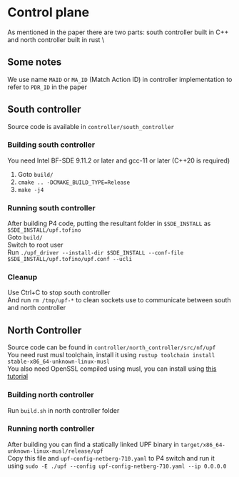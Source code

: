# Control plane
As mentioned in the paper there are two parts: south controller built in C++ and north controller built in rust \
## Some notes
We use name `MAID` or `MA_ID` (Match Action ID) in controller implementation to refer to `PDR_ID` in the paper
## South controller
Source code is available in `controller/south_controller` 
### Building south controller
You need Intel BF-SDE 9.11.2 or later and gcc-11 or later (C++20 is required) 
1. Goto `build/`
2. `cmake .. -DCMAKE_BUILD_TYPE=Release`
3. `make -j4`
### Running south controller
After building P4 code, putting the resultant folder in `$SDE_INSTALL` as `$SDE_INSTALL/upf.tofino` \
Goto `build/` \
Switch to root user \
Run `./upf_driver --install-dir $SDE_INSTALL --conf-file $SDE_INSTALL/upf.tofino/upf.conf --ucli` 
### Cleanup
Use Ctrl+C to stop south controller \
And run `rm /tmp/upf-*` to clean sockets use to communicate between south and north controller

## North Controller
Source code can be found in `controller/north_controller/src/nf/upf` \
You need rust musl toolchain, install it using `rustup toolchain install stable-x86_64-unknown-linux-musl` \
You also need OpenSSL compiled using musl, you can install using [this tutorial](https://qiita.com/liubin/items/6c94f0b61f746c08b74c)
### Building north controller
Run `build.sh` in north controller folder
### Running north controller
After building you can find a statically linked UPF binary in `target/x86_64-unknown-linux-musl/release/upf` \
Copy this file and `upf-config-netberg-710.yaml` to P4 switch and run it using `sudo -E ./upf --config upf-config-netberg-710.yaml --ip 0.0.0.0`
